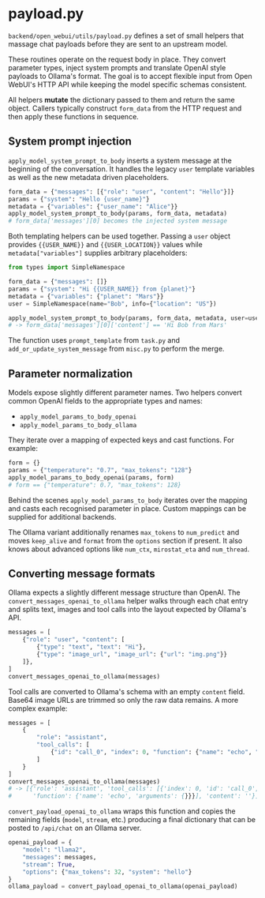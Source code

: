 # payload.py

`backend/open_webui/utils/payload.py` defines a set of small helpers that massage
chat payloads before they are sent to an upstream model.

These routines operate on the request body in place. They convert parameter
types, inject system prompts and translate OpenAI style payloads to
Ollama's format.  The goal is to accept flexible input from Open WebUI's HTTP
API while keeping the model specific schemas consistent.

All helpers **mutate** the dictionary passed to them and return the same
object.  Callers typically construct `form_data` from the HTTP request and then
apply these functions in sequence.

## System prompt injection

`apply_model_system_prompt_to_body` inserts a system message at the beginning of
the conversation. It handles the legacy `user` template variables as well as the
new metadata driven placeholders.

```python
form_data = {"messages": [{"role": "user", "content": "Hello"}]}
params = {"system": "Hello {user_name}"}
metadata = {"variables": {"user_name": "Alice"}}
apply_model_system_prompt_to_body(params, form_data, metadata)
# form_data['messages'][0] becomes the injected system message
```

Both templating helpers can be used together. Passing a `user` object provides
`{{USER_NAME}}` and `{{USER_LOCATION}}` values while `metadata["variables"]`
supplies arbitrary placeholders:

```python
from types import SimpleNamespace

form_data = {"messages": []}
params = {"system": "Hi {{USER_NAME}} from {planet}"}
metadata = {"variables": {"planet": "Mars"}}
user = SimpleNamespace(name="Bob", info={"location": "US"})

apply_model_system_prompt_to_body(params, form_data, metadata, user=user)
# -> form_data['messages'][0]['content'] == 'Hi Bob from Mars'
```

The function uses `prompt_template` from `task.py` and
`add_or_update_system_message` from `misc.py` to perform the merge.

## Parameter normalization

Models expose slightly different parameter names.  Two helpers convert common
OpenAI fields to the appropriate types and names:

- `apply_model_params_to_body_openai`
- `apply_model_params_to_body_ollama`

They iterate over a mapping of expected keys and cast functions.  For example:

```python
form = {}
params = {"temperature": "0.7", "max_tokens": "128"}
apply_model_params_to_body_openai(params, form)
# form == {"temperature": 0.7, "max_tokens": 128}
```
Behind the scenes `apply_model_params_to_body` iterates over the mapping and
casts each recognised parameter in place.  Custom mappings can be supplied for
additional backends.

The Ollama variant additionally renames `max_tokens` to `num_predict` and moves
`keep_alive` and `format` from the `options` section if present.  It also knows
about advanced options like `num_ctx`, `mirostat_eta` and `num_thread`.

## Converting message formats

Ollama expects a slightly different message structure than OpenAI.  The
`convert_messages_openai_to_ollama` helper walks through each chat entry and
splits text, images and tool calls into the layout expected by Ollama's API.

```python
messages = [
    {"role": "user", "content": [
        {"type": "text", "text": "Hi"},
        {"type": "image_url", "image_url": {"url": "img.png"}}
    ]},
]
convert_messages_openai_to_ollama(messages)
```

Tool calls are converted to Ollama's schema with an empty `content` field.  Base64
image URLs are trimmed so only the raw data remains.  A more complex example:

```python
messages = [
    {
        "role": "assistant",
        "tool_calls": [
            {"id": "call_0", "index": 0, "function": {"name": "echo", "arguments": "{}"}}
        ]
    }
]
convert_messages_openai_to_ollama(messages)
# -> [{'role': 'assistant', 'tool_calls': [{'index': 0, 'id': 'call_0',
#      'function': {'name': 'echo', 'arguments': {}}}], 'content': ''}]
```

`convert_payload_openai_to_ollama` wraps this function and copies the remaining
fields (`model`, `stream`, etc.) producing a final dictionary that can be posted
to `/api/chat` on an Ollama server.

```python
openai_payload = {
    "model": "llama2",
    "messages": messages,
    "stream": True,
    "options": {"max_tokens": 32, "system": "hello"}
}
ollama_payload = convert_payload_openai_to_ollama(openai_payload)
```

